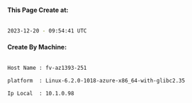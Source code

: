 
   
#### This Page Create at:

```bash

2023-12-20 - 09:54:41 UTC

```

#### Create By Machine:

```bash

Host Name : fv-az1393-251

platform  : Linux-6.2.0-1018-azure-x86_64-with-glibc2.35

Ip Local  : 10.1.0.98

```

